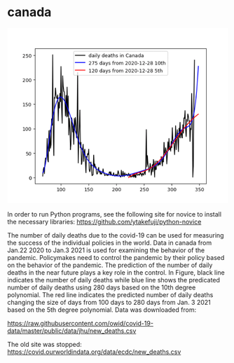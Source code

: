 # canada

<img src='canada.gif' height=400 width=600>

In order to run Python programs, see the following site for novice to install the necessary libraries:
https://github.com/ytakefuji/python-novice

The number of daily deaths due to the covid-19 can be used for measuring the success of the individual policies in the world.  Data in canada from Jan.22 2020 to Jan.3 2021 is used for examining the behavior of the pandemic. Policymakes need to control the pandemic by their policy based on the behavior of the pandemic. The prediction of the number of daily deaths in the near future plays a key role in the control.
In Figure, black line indicates the number of daily deaths while blue line shows the predicated number of daily deaths using 280 days based on the 10th degree polynomial. The red line indicates the predicted number of daily deaths changing the size of days from 100 days to 280 days from Jan. 3 2021 based on the 5th degree polynomial.
Data was downloaded from:

https://raw.githubusercontent.com/owid/covid-19-data/master/public/data/jhu/new_deaths.csv

The old site was stopped: 
https://covid.ourworldindata.org/data/ecdc/new_deaths.csv

